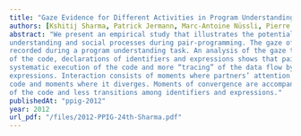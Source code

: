 ```yaml
---
title: "Gaze Evidence for Different Activities in Program Understanding"
authors: [Kshitij Sharma, Patrick Jermann, Marc-Antoine Nüssli, Pierre Dillenbourg]
abstract: "We present an empirical study that illustrates the potential of dual eye-tracking to detect successful
understanding and social processes during pair-programming. The gaze of forty pairs of programmers was
recorded during a program understanding task. An analysis of the gaze transitions between structural elements
of the code, declarations of identifiers and expressions shows that pairs with better understanding do less
systematic execution of the code and more “tracing” of the data flow by alternating between identifiers and
expressions. Interaction consists of moments where partners’ attention converges on the same same part of the
code and moments where it diverges. Moments of convergence are accompanied by more systematic execution
of the code and less transitions among identifiers and expressions."
publishedAt: "ppig-2012"
year: 2012
url_pdf: "/files/2012-PPIG-24th-Sharma.pdf"
---
```

